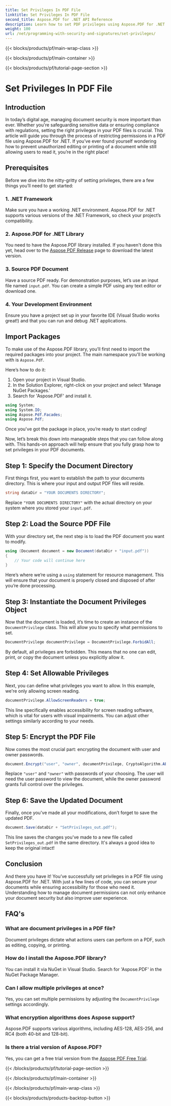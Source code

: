```yaml
---
title: Set Privileges In PDF File
linktitle: Set Privileges In PDF File
second_title: Aspose.PDF for .NET API Reference
description: Learn how to set PDF privileges using Aspose.PDF for .NET with this step-by-step guide. Secure your documents effectively.
weight: 100
url: /net/programming-with-security-and-signatures/set-privileges/
---
```


{{< blocks/products/pf/main-wrap-class >}}

{{< blocks/products/pf/main-container >}}

{{< blocks/products/pf/tutorial-page-section >}}

# Set Privileges In PDF File

## Introduction

In today’s digital age, managing document security is more important than ever. Whether you're safeguarding sensitive data or ensuring compliance with regulations, setting the right privileges in your PDF files is crucial. This article will guide you through the process of restricting permissions in a PDF file using Aspose.PDF for .NET. If you’ve ever found yourself wondering how to prevent unauthorized editing or printing of a document while still allowing users to read it, you’re in the right place!

## Prerequisites

Before we dive into the nitty-gritty of setting privileges, there are a few things you’ll need to get started:

### 1. .NET Framework

Make sure you have a working .NET environment. Aspose.PDF for .NET supports various versions of the .NET Framework, so check your project’s compatibility.

### 2. Aspose.PDF for .NET Library

You need to have the Aspose.PDF library installed. If you haven't done this yet, head over to the [Aspose PDF Release](https://releases.aspose.com/pdf/net/) page to download the latest version.

### 3. Source PDF Document

Have a source PDF ready. For demonstration purposes, let’s use an input file named `input.pdf`. You can create a simple PDF using any text editor or download one.

### 4. Your Development Environment

Ensure you have a project set up in your favorite IDE (Visual Studio works great!) and that you can run and debug .NET applications.

## Import Packages

To make use of the Aspose.PDF library, you’ll first need to import the required packages into your project. The main namespace you'll be working with is `Aspose.Pdf`.

Here’s how to do it:

1. Open your project in Visual Studio.
2. In the Solution Explorer, right-click on your project and select 'Manage NuGet Packages.'
3. Search for 'Aspose.PDF' and install it.

```csharp
using System;
using System.IO;
using Aspose.Pdf.Facades;
using Aspose.Pdf;
```

Once you've got the package in place, you’re ready to start coding!

Now, let’s break this down into manageable steps that you can follow along with. This hands-on approach will help ensure that you fully grasp how to set privileges in your PDF documents.

## Step 1: Specify the Document Directory

First things first, you want to establish the path to your documents directory. This is where your input and output PDF files will reside.

```csharp
string dataDir = "YOUR DOCUMENTS DIRECTORY";
```
Replace `"YOUR DOCUMENTS DIRECTORY"` with the actual directory on your system where you stored your `input.pdf`.

## Step 2: Load the Source PDF File

With your directory set, the next step is to load the PDF document you want to modify.

```csharp
using (Document document = new Document(dataDir + "input.pdf"))
{
    // Your code will continue here
}
```
Here’s where we’re using a `using` statement for resource management. This will ensure that your document is properly closed and disposed of after you’re done processing.

## Step 3: Instantiate the Document Privileges Object

Now that the document is loaded, it’s time to create an instance of the `DocumentPrivilege` class. This will allow you to specify what permissions to set.

```csharp
DocumentPrivilege documentPrivilege = DocumentPrivilege.ForbidAll;
```
By default, all privileges are forbidden. This means that no one can edit, print, or copy the document unless you explicitly allow it.

## Step 4: Set Allowable Privileges

Next, you can define what privileges you want to allow. In this example, we're only allowing screen reading.

```csharp
documentPrivilege.AllowScreenReaders = true;
```
This line specifically enables accessibility for screen reading software, which is vital for users with visual impairments. You can adjust other settings similarly according to your needs.

## Step 5: Encrypt the PDF File

Now comes the most crucial part: encrypting the document with user and owner passwords.

```csharp
document.Encrypt("user", "owner", documentPrivilege, CryptoAlgorithm.AESx128, false);
```
Replace `"user"` and `"owner"` with passwords of your choosing. The user will need the user password to view the document, while the owner password grants full control over the privileges. 

## Step 6: Save the Updated Document

Finally, once you've made all your modifications, don’t forget to save the updated PDF.

```csharp
document.Save(dataDir + "SetPrivileges_out.pdf");
```
This line saves the changes you've made to a new file called `SetPrivileges_out.pdf` in the same directory. It's always a good idea to keep the original intact!

## Conclusion

And there you have it! You’ve successfully set privileges in a PDF file using Aspose.PDF for .NET. With just a few lines of code, you can secure your documents while ensuring accessibility for those who need it. Understanding how to manage document permissions can not only enhance your document security but also improve user experience. 

## FAQ's

### What are document privileges in a PDF file?  
Document privileges dictate what actions users can perform on a PDF, such as editing, copying, or printing.

### How do I install the Aspose.PDF library?  
You can install it via NuGet in Visual Studio. Search for 'Aspose.PDF' in the NuGet Package Manager.

### Can I allow multiple privileges at once?  
Yes, you can set multiple permissions by adjusting the `DocumentPrivilege` settings accordingly.

### What encryption algorithms does Aspose support?  
Aspose.PDF supports various algorithms, including AES-128, AES-256, and RC4 (both 40-bit and 128-bit).

### Is there a trial version of Aspose.PDF?  
Yes, you can get a free trial version from the [Aspose PDF Free Trial](https://releases.aspose.com/).

{{< /blocks/products/pf/tutorial-page-section >}}

{{< /blocks/products/pf/main-container >}}

{{< /blocks/products/pf/main-wrap-class >}}

{{< blocks/products/products-backtop-button >}}
